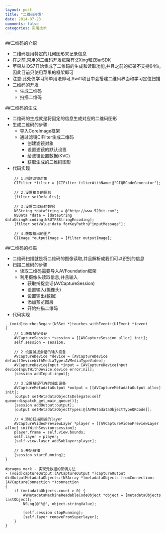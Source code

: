 ```yaml
---
layout: post
title: "二维码开发"
date: 2014-07-23
comments: false
categories: 实用技术
---
```


##二维码的介绍
- 二维码是用特定的几何图形来记录信息
- 在之前,常用的二维码开发框架有:ZXing和ZBarSDK
- 苹果从iOS7开始集成了二维码的生成和读取功能,并且之前的框架不支持64位,因此目前只使用苹果的框架即可
- 注意:此处仅学习简单用法即可,Swift项目中会搭建二维码界面和学习定位扫描
- 二维码的开发
    - 生成二维码
    - 扫描二维码

##二维码的生成
- 二维码的生成就是将固定的信息生成对应的二维码图形
- 生成二维码的步骤:
    - 导入CoreImage框架
    - 通过滤镜CIFilter生成二维码
        - 创建滤镜对象
        - 设置滤镜的默认设置
        - 给滤镜设置数据(KVC)
        - 获取生成的二维码图形
- 代码实现

```
    // 1.创建滤镜对象
    CIFilter *filter = [CIFilter filterWithName:@"CIQRCodeGenerator"];

    // 2.设置相关的信息
    [filter setDefaults];

    // 3.设置二维码的数据
    NSString *dataString = @"http://www.520it.com";
    NSData *data = [dataString dataUsingEncoding:NSUTF8StringEncoding];
    [filter setValue:data forKeyPath:@"inputMessage"];

    // 4.获取输出的图片
    CIImage *outputImage = [filter outputImage];
```
##二维码的扫描

- 二维码扫描就是将二维码的图像读取,并且解析成我们可以识别的信息
- 扫描二维码的步骤
	- 读取二维码需要导入AVFoundation框架
    - 利用摄像头读取信息,并且输入
        - 获取捕捉会话(AVCaptureSession)
        - 设置输入(摄像头)
        - 设置输出(数据)
        - 添加预览图层
        - 开始扫描二维码
- 代码实现

```
- (void)touchesBegan:(NSSet *)touches withEvent:(UIEvent *)event
{
    // 1.获取捕捉会话
    AVCaptureSession *session = [[AVCaptureSession alloc] init];
    self.session = session;

    // 2.设置捕捉会话的输入设备
    AVCaptureDevice *device = [AVCaptureDevice defaultDeviceWithMediaType:AVMediaTypeVideo];
    AVCaptureDeviceInput *input = [AVCaptureDeviceInput deviceInputWithDevice:device error:nil];
    [session addInput:input];

    // 3.设置捕捉花卉的输出设备
    AVCaptureMetadataOutput *output = [[AVCaptureMetadataOutput alloc] init];
    [output setMetadataObjectsDelegate:self queue:dispatch_get_main_queue()];
    [session addOutput:output];
    [output setMetadataObjectTypes:@[AVMetadataObjectTypeQRCode]];

    // 4.添加扫描阅览的layer
    AVCaptureVideoPreviewLayer *player = [[AVCaptureVideoPreviewLayer alloc] initWithSession:session];
    player.frame = self.view.bounds;
    self.layer = player;
    [self.view.layer addSublayer:player];

    // 5.开始扫描
    [session startRunning];
}

#pragma mark - 实现元数据的回调方法
- (void)captureOutput:(AVCaptureOutput *)captureOutput didOutputMetadataObjects:(NSArray *)metadataObjects fromConnection:(AVCaptureConnection *)connection
{
    if (metadataObjects.count > 0) {
        AVMetadataMachineReadableCodeObject *object = [metadataObjects lastObject];
        NSLog(@"%@", object.stringValue);

        [self.session stopRunning];
        [self.layer removeFromSuperlayer];
    }
}
```
